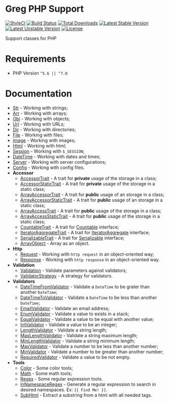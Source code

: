 # Greg PHP Support

[![StyleCI](https://styleci.io/repos/66374374/shield?style=flat)](https://styleci.io/repos/66374374)
[![Build Status](https://travis-ci.org/greg-md/php-support.svg)](https://travis-ci.org/greg-md/php-support)
[![Total Downloads](https://poser.pugx.org/greg-md/php-support/d/total.svg)](https://packagist.org/packages/greg-md/php-support)
[![Latest Stable Version](https://poser.pugx.org/greg-md/php-support/v/stable.svg)](https://packagist.org/packages/greg-md/php-support)
[![Latest Unstable Version](https://poser.pugx.org/greg-md/php-support/v/unstable.svg)](https://packagist.org/packages/greg-md/php-support)
[![License](https://poser.pugx.org/greg-md/php-support/license.svg)](https://packagist.org/packages/greg-md/php-support)

Support classes for PHP

# Requirements

* PHP Version `^5.6 || ^7.0`

# Documentation

* [Str](docs/Str.md) - Working with strings;
* [Arr](docs/Arr.md) - Working with arrays;
* [Obj](docs/Obj.md) - Working with objects;
* [Url](docs/Url.md) - Working with URLs;
* [Dir](docs/Dir.md) - Working with directories;
* [File](docs/File.md) - Working with files;
* [Image](docs/Image.md) - Working with images;
* [Html](docs/Html.md) - Working with html;
* [Session](docs/Session.md) - Working with `$_SESSION`;
* [DateTime](docs/DateTime.md) - Working with dates and times;
* [Server](docs/Server.md) - Working with server configurations;
* [Config](docs/Config.md) - Working with config files.
* **Accessor**
    * [AccessorTrait](docs/Accessor/AccessorTrait.md) - A trait for **private** usage of the storage in a class;
    * [AccessorStaticTrait](docs/Accessor/AccessorStaticTrait.md) - A trait for **private** usage of the storage in a static class;
    * [ArrayAccessorTrait](docs/Accessor/ArrayAccessorTrait.md) - A trait for **public** usage of an storage in a class;
    * [ArrayAccessorStaticTrait](docs/Accessor/ArrayAccessorStaticTrait.md) - A trait for **public** usage of an storage in a static class;
    * [ArrayAccessTrait](docs/Accessor/ArrayAccessTrait.md) - A trait for **public** usage of the storage in a class;
    * [ArrayAccessStaticTrait](docs/Accessor/ArrayAccessStaticTrait.md) - A trait for **public** usage of the storage in a static class;
    * [CountableTrait](docs/Accessor/CountableTrait.md) - A trait for [Countable](http://php.net/manual/en/class.countable.php) interface;
    * [IteratorAggregateTrait](docs/Accessor/IteratorAggregateTrait.md) - A trait for [IteratorAggregate](http://php.net/manual/en/class.iteratoraggregate.php) interface;
    * [SerializableTrait](docs/Accessor/SerializableTrait.md) - A trait for [Serializable](http://php.net/manual/en/class.serializable.php) interface;
    * [ArrayObject](docs/Accessor/ArrayObject.md) - Array as an object.
* **Http**
    * [Request](docs/Request.md) - Working with `http request` in an object-oriented way;
    * [Response](docs/Response.md) - Working with `http response` in an object-oriented way.
* **Validation**
    * [Validation](docs/Validation.md) - Validate parameters against validators;
    * [ValidatorStrategy](docs/ValidatorStrategy.md) - A strategy for validators.
* **Validators**
    * [DateTimeFromValidator](docs/DateTimeFromValidator.md) - Validate a `DateTime` to be grater than another `DateTime`;
    * [DateTimeToValidator](docs/DateTimeToValidator.md) - Validate a `DateTime` to be less than another `DateTime`;
    * [EmailValidator](docs/EmailValidator.md) - Validate an email address;
    * [EnumValidator](docs/EnumValidator.md) - Validate a value to exists in a stack;
    * [EqualValidator](docs/EqualValidator.md) - Validate a value to be equal with another value;
    * [IntValidator](docs/IntValidator.md) - Validate a value to be an integer;
    * [LengthValidator](docs/LengthValidator.md) - Validate a string length;
    * [MaxLengthValidator](docs/LengthValidator.md) - Validate a string maximum length;
    * [MinLengthValidator](docs/MinLengthValidator.md) - Validate a string minimum length;
    * [MaxValidator](docs/MaxValidator.md) - Validate a number to be less than another number;
    * [MinValidator](docs/MinValidator.md) - Validate a number to be greater than another number;
    * [RequiredValidator](docs/RequiredValidator.md) - Validate a value to be not empty.
* **Tools**
    * [Color](docs/Color.md) - Some color tools;
    * [Math](docs/Math.md) - Some math tools;
    * [Regex](docs/Regex.md) - Some regular expression tools.
    * [InNamespaceRegex](docs/InNamespaceRegex.md) - Generate a regular expression to search in desired namespaces. Ex: `{{ Find Me! }}`.
    * [SubHtml](docs/SubHtml.md) - Extract a substring from a html with all needed tags.
